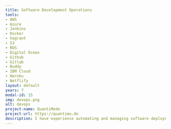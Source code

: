 ```yaml
---
title: Software Development Operations
tools:
- AWS
- Azure
- Jenkins
- Docker
- Vagrant
- S3
- RDS
- Digital Ocean
- Github
- Gitlab
- Buddy
- IBM Cloud
- Heroku
- Netflify
layout: default
years: 7
modal-id: 15
img: devops.png
alt: devops
project-name: QuantiModo
project-url: https://quantimo.do
description: I have experience automating and managing software deployments to pretty much every cloud platform currently in existence.
---
```


